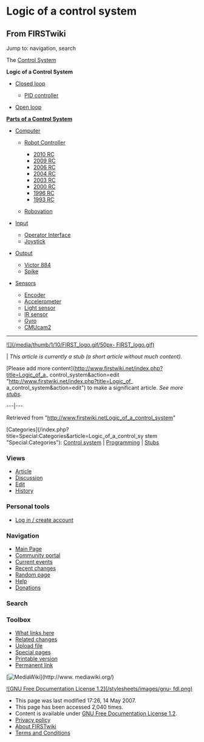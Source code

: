 # Logic of a control system

## From FIRSTwiki

Jump to: navigation, search

The [Control System](control-system)

****Logic of a Control System****

- [Closed loop](closed-loop)

  - [PID controller](PID_controller "PID controller")

- [Open loop](open-loop)

**[Parts of a Control System](Parts_of_a_control_system "Parts of a control system")**

- [Computer](Computer "Computer")

  - [Robot Controller](robot-controller)

    - [2010 RC](Robot_Controller_%282010%29 "Robot Controller \(2010\)")
    - [2009 RC](Robot_Controller_%282009%29 "Robot Controller \(2009\)")
    - [2006 RC](Robot_Controller_%282006%29 "Robot Controller \(2006\)")
    - [2004 RC](Robot_Controller_%282004%29 "Robot Controller \(2004\)")
    - [2003 RC](Robot_Controller_%282003%29 "Robot Controller \(2003\)")
    - [2000 RC](Robot_Controller_%282000%29 "Robot Controller \(2000\)")
    - [1996 RC](/index.php?title=Robot_Controller_%281996%29&action=edit "Robot Controller \(1996\)")
    - [1993 RC](/index.php?title=Robot_Controller_%281993%29&action=edit "Robot Controller \(1993\)")

  - [Robovation](robovation)

- [Input](input)

  - [Operator Interface](operator-interface)
  - [Joystick](joystick)

- [Output](output)

  - [Victor 884](victor-884)
  - [Spike](spike-relay)

- [Sensors](sensor)

  - [Encoder](encoder)
  - [Accelerometer](accelerometer)
  - [Light sensor](/index.php?title=Light_sensor&action=edit "Light sensor")
  - [IR sensor](tsop34840)
  - [Gyro](gyro)
  - [CMUcam2](CMUcam2 "CMUcam2")

--------------------------------------------------------------------------------

[![](/media/thumb/1/10/FIRST_logo.gif/50px-
FIRST_logo.gif)](Image:FIRST_logo.gif)

| _This article is currently a stub (a short article without much content)._

[Please add more content](http://www.firstwiki.net/index.php?title=Logic_of_a_
control_system&action=edit "http://www.firstwiki.net/index.php?title=Logic_of_
a_control_system&action=edit") to make a significant article. _See more [stubs](Special:Shortpages "Special:Shortpages")._

---|---

Retrieved from "<http://www.firstwiki.netLogic_of_a_control_system>"

[Categories](/index.php?title=Special:Categories&article=Logic_of_a_control_sy
stem "Special:Categories"): [Control system](Category:Control_system "Category:Control system") | [Programming](Category:Programming "Category:Programming") | [Stubs](Category:Stubs "Category:Stubs")

### Views

- [Article](Logic_of_a_control_system)
- [Discussion](Talk:Logic_of_a_control_system)
- [Edit](/index.php?title=Logic_of_a_control_system&action=edit)
- [History](/index.php?title=Logic_of_a_control_system&action=history)

### Personal tools

- [Log in / create account](/index.php?title=Special:Userlogin&returnto=Logic_of_a_control_system)

[](Main_Page "Main Page")

### Navigation

- [Main Page](Main_Page)
- [Community portal](FIRSTwiki:Community_portal)
- [Current events](Current_events)
- [Recent changes](Special:Recentchanges)
- [Random page](Special:Random)
- [Help](FIRSTwiki:Help)
- [Donations](FIRSTwiki:Site_support)

### Search

### Toolbox

- [What links here](Special:Whatlinkshere/Logic_of_a_control_system)
- [Related changes](Special:Recentchangeslinked/Logic_of_a_control_system)
- [Upload file](Special:Upload)
- [Special pages](Special:Specialpages)
- [Printable version](/index.php?title=Logic_of_a_control_system&printable=yes)
- [Permanent link](/index.php?title=Logic_of_a_control_system&oldid=60466)

[![MediaWiki](/skins/common/images/poweredby_mediawiki_88x31.png)](http://www.
mediawiki.org/)

[![GNU Free Documentation License 1.2](/stylesheets/images/gnu-
fdl.png)](http://www.gnu.org/copyleft/fdl.html)

- This page was last modified 17:26, 14 May 2007.
- This page has been accessed 2,040 times.
- Content is available under [GNU Free Documentation License 1.2](http://www.gnu.org/copyleft/fdl.html "http://www.gnu.org/copyleft/fdl.html").
- [Privacy policy](FIRSTwiki:Privacy_policy "FIRSTwiki:Privacy policy")
- [About FIRSTwiki](FIRSTwiki:About "FIRSTwiki:About")
- [Terms and Conditions](FIRSTwiki:Terms_and_conditions "FIRSTwiki:Terms and conditions")
